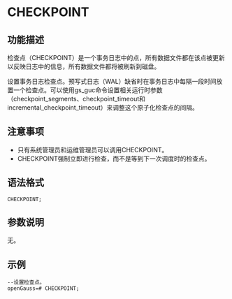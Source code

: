 # CHECKPOINT

## 功能描述<a name="zh-cn_topic_0283137558_zh-cn_topic_0237122089_zh-cn_topic_0059778147_s45168794daa74bc2a308ea3c943e0a93"></a>

检查点（CHECKPOINT）是一个事务日志中的点，所有数据文件都在该点被更新以反映日志中的信息，所有数据文件都将被刷新到磁盘。

设置事务日志检查点。预写式日志（WAL）缺省时在事务日志中每隔一段时间放置一个检查点。可以使用gs\_guc命令设置相关运行时参数（checkpoint\_segments、checkpoint\_timeout和incremental\_checkpoint\_timeout）来调整这个原子化检查点的间隔。

## 注意事项<a name="zh-cn_topic_0283137558_zh-cn_topic_0237122089_zh-cn_topic_0059778147_s86cf086bf81043cba0f2133b169b333d"></a>

-   只有系统管理员和运维管理员可以调用CHECKPOINT。
-   CHECKPOINT强制立即进行检查，而不是等到下一次调度时的检查点。

## 语法格式<a name="zh-cn_topic_0283137558_zh-cn_topic_0237122089_zh-cn_topic_0059778147_s9089f4a8029c4cdaaf4f52fc3153da03"></a>

```
CHECKPOINT;
```

## 参数说明<a name="zh-cn_topic_0283137558_zh-cn_topic_0237122089_zh-cn_topic_0059778147_sf5626489e88940cda9697ac4b596920d"></a>

无。

## 示例<a name="zh-cn_topic_0283137558_zh-cn_topic_0237122089_zh-cn_topic_0059778147_s09b9f59580a44f179986ca468bb6eb57"></a>

```
--设置检查点。
openGauss=# CHECKPOINT;
```
